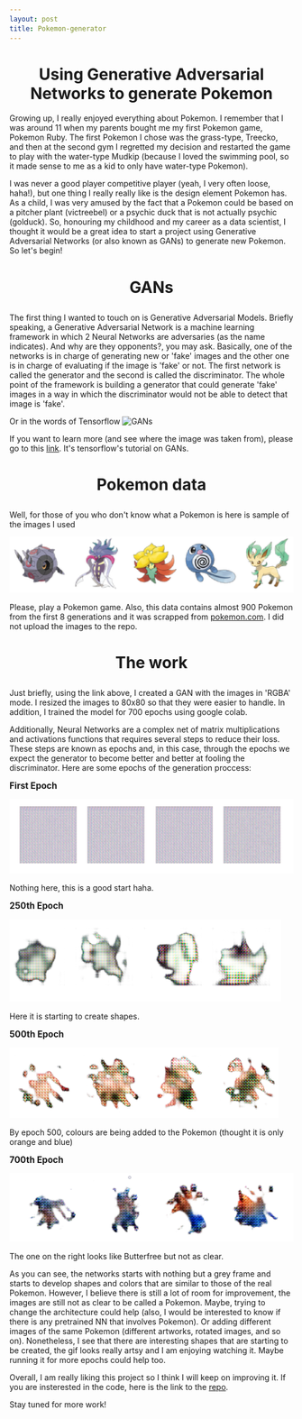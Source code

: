 ```yaml
---
layout: post
title: Pokemon-generator
---
```

<h1 style="font-size:200%;text-align:center">Using Generative Adversarial Networks to generate Pokemon</h1>

Growing up, I really enjoyed everything about Pokemon. I remember that I was around 11 when my parents bought me my first Pokemon game, Pokemon Ruby. The first Pokemon I chose was the grass-type, Treecko, and then at the second gym I regretted my decision and restarted the game to play with the water-type Mudkip (because I loved the swimming pool, so it made sense to me as a kid to only have water-type Pokemon). 

I was never a good player competitive player (yeah, I very often loose, haha!), but one thing I really really like is the design element Pokemon has. As a child, I was very amused by the fact that a Pokemon could be based on a pitcher plant (victreebel) or a psychic duck that is not actually psychic (golduck). So, honouring my childhood and my career as a data scientist, I thought it would be a great idea to start a project using Generative Adversarial Networks (or also known as GANs) to generate new Pokemon. So let's begin!

<h3 style="font-size:200%;text-align:center">GANs</h3>

The first thing I wanted to touch on is Generative Adversarial Models. Briefly speaking, a Generative Adversarial Network is a machine learning framework in which 2 Neural Networks are adversaries (as the name indicates). And why are they opponents?, you may ask. Basically, one of the networks is in charge of generating new or 'fake' images and the other one is in charge of evaluating if the image is 'fake' or not. The first network is called the generator and the second is called the discriminator. The whole point of the framework is building a generator that could generate 'fake' images in a way in which the discriminator would not be able to detect that image is 'fake'.

Or in the words of Tensorflow
![GANs](https://github.com/tensorflow/docs/raw/3082041fb5ef2b29217584659bc43d89602d57cf/site/en/tutorials/generative/images/gan1.png)

If you want to learn more (and see where the image was taken from), please go to this [link](https://www.tensorflow.org/tutorials/generative/dcgan). It's tensorflow's tutorial on GANs.

<h3 style="font-size:200%;text-align:center">Pokemon data</h3>

Well, for those of you who don't know what a Pokemon is here is sample of the images I used

![Pokemon_sample](../images/pokemon_sample.PNG)

Please, play a Pokemon game. Also, this data contains almost 900 Pokemon from the first 8 generations and it was scrapped from [pokemon.com](https://www.pokemon.com/us/pokedex/). I did not upload the images to the repo. 


<h3 style="font-size:200%;text-align:center">The work</h3>

Just briefly, using the link above, I created a GAN with the images in 'RGBA' mode. I resized the images to 80x80 so that they were easier to handle. In addition, I trained the model for 700 epochs using google colab.

Additionally, Neural Networks are a complex net of matrix multiplications and activations functions that requires several steps to reduce their loss. These steps are known as epochs and, in this case, through the epochs we expect the generator to become better and better at fooling the discriminator. Here are some epochs of the generation proccess:

<b style="font-size:110%;text-align:center">First Epoch</b>

![](../images/epoch_1.png)

Nothing here, this is a good start haha.

<b style="font-size:110%;text-align:center">250th Epoch</b>

![](../images/epoch_250.png)

Here it is starting to create shapes.

<b style="font-size:110%;text-align:center">500th Epoch</b>

![](../images/epoch_500.png)

By epoch 500, colours are being added to the Pokemon (thought it is only orange and blue)

<b style="font-size:110%;text-align:center">700th Epoch</b>

![](../images/results.png)

The one on the right looks like Butterfree but not as clear.

As you can see, the networks starts with nothing but a grey frame and starts to develop shapes and colors that are similar to those of the real Pokemon. However, I believe there is still a lot of room for improvement, the images are still not as clear to be called a Pokemon. Maybe, trying to change the architecture could help (also, I would be interested to know if there is any pretrained NN that involves Pokemon). Or adding different images of the same Pokemon (different artworks, rotated images, and so on). Nonetheless, I see that there are interesting shapes that are starting to be created, the gif looks really artsy and I am enjoying watching it. Maybe running it for more epochs could help too. 

Overall, I am really liking this project so I think I will keep on improving it. If you are insterested in the code, here is the link to the [repo](https://github.com/AndresPitta/P02_Pokemon-merger). 

Stay tuned for more work!




